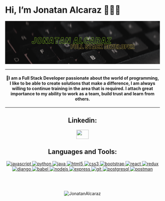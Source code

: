 # Hi, I’m Jonatan Alcaraz 👨🏻‍💻

<img src="./img/bannerr.png"/>


<hr>
<h4 align="center">🧑I am a <b>Full Stack Developer passionate about the world of programming</b>, I like to be able to create solutions that make a difference, I am always willing to continue training in the area that is required. I attach great importance to my ability to work as a team, build trust and learn from others. </h4>
<hr>
<div align="center">
<h2> Linkedin:</h2> 

</div>
<div></div>
<p align="center">
<a href="https://www.linkedin.com/in/jonatanalcaraz" target="_blank"><img align="center" src="https://cdn.jsdelivr.net/npm/simple-icons@3.0.1/icons/linkedin.svg"  height="30" width="40" /></a>
</p>
<p align="center">
<h2 align="center">Languages and Tools:</h2>
<p align="center">  <a href="https://developer.mozilla.org/en-US/docs/Web/JavaScript" target="_blank"> <img src="https://upload.wikimedia.org/wikipedia/commons/thumb/9/99/Unofficial_JavaScript_logo_2.svg/1024px-Unofficial_JavaScript_logo_2.svg.png" alt="javascript" width="40" height="40"/> </a>
 <a href="https://www.python.org/" target="_blank"> <img src="https://www.python.org/static/community_logos/python-logo.png" alt="python" height="40"/> </a>
<a href="https://www.java.com/es/" target="_blank"> <img src="https://logos-download.com/wp-content/uploads/2016/10/Java_logo_icon.png" alt="java" width="90" /> </a>
<a href="https://www.w3.org/html/" target="_blank"> <img src="https://upload.wikimedia.org/wikipedia/commons/thumb/3/38/HTML5_Badge.svg/600px-HTML5_Badge.svg.png" alt="html5" width="40" height="40"/> </a>
<a href="https://www.w3schools.com/css/" target="_blank"> <img src="https://cdn4.iconfinder.com/data/icons/social-media-logos-6/512/121-css3-512.png" alt="css3" width="40" height="40"/> </a>
<a href="https://getbootstrap.com" target="_blank"> <img src="https://upload.wikimedia.org/wikipedia/commons/thumb/b/b2/Bootstrap_logo.svg/1024px-Bootstrap_logo.svg.png" alt="bootstrap" width="40" height="40"/> </a>
<a href="https://reactjs.org/" target="_blank"> <img src="https://seeklogo.com/images/R/react-logo-7B3CE81517-seeklogo.com.png" alt="react" width="40" height="40"/> </a>
<a href="https://redux.js.org" target="_blank"> <img src="https://seeklogo.com/images/R/redux-logo-9CA6836C12-seeklogo.com.png" alt="redux" width="40" height="40"/>
 <a href="https://www.djangoproject.com/" target="_blank"> <img src="https://static.djangoproject.com/img/logos/django-logo-negative.png" alt="django" height="40"/> </a>
<a href="https://babeljs.io/" target="_blank"> <img src="https://www.vectorlogo.zone/logos/babeljs/babeljs-icon.svg" alt="babel" width="40" height="40"/> </a>
<a href="https://nodejs.org" target="_blank"> <img src="https://cdn.pixabay.com/photo/2015/04/23/17/41/node-js-736399_960_720.png" alt="nodejs" height="40"/> </a>
<a href="https://expressjs.com" target="_blank"> <img src="https://i.cloudup.com/zfY6lL7eFa-3000x3000.png" alt="express" height="40"/> </a>
<a href="https://git-scm.com/" target="_blank"> <img src="https://www.vectorlogo.zone/logos/git-scm/git-scm-icon.svg" alt="git" width="40" height="40"/> </a>
<a href="https://www.postgresql.org" target="_blank"> <img src="https://upload.wikimedia.org/wikipedia/commons/thumb/2/29/Postgresql_elephant.svg/1200px-Postgresql_elephant.svg.png" alt="postgresql" width="40" height="40"/> </a>
<a href="https://postman.com" target="_blank"> <img src="https://www.vectorlogo.zone/logos/getpostman/getpostman-icon.svg" alt="postman" width="40" height="40"/> </a>
</p>
</br>
</br>
<div>
<p align="center"><img align="center" src="https://github-readme-stats.vercel.app/api/top-langs?username=JonatanAlcaraz&show_icons=true&theme=dark&locale=en&layout=compact" alt="JonatanAlcaraz" /></p>
</br></div></br>
